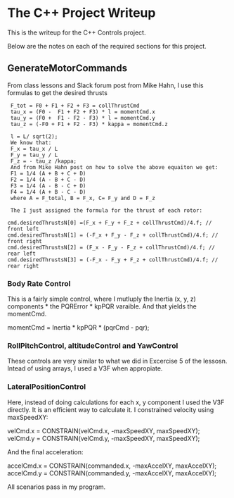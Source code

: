 # The C++ Project Writeup #

This is the writeup for the C++ Controls project.



Below are the notes on each of the required sections for this project.

## GenerateMotorCommands ##

From class lessons and Slack forum post from Mike Hahn, I use this formulas to get the desired thrusts

     F_tot = F0 + F1 + F2 + F3 = collThrustCmd
     tau_x = (F0 -  F1 + F2 + F3) * l = momentCmd.x
     tau_y = (F0 +  F1 - F2 - F3) * l = momentCmd.y
     tau_z = (-F0 + F1 + F2 - F3) * kappa = momentCmd.z
     
     l = L/ sqrt(2);
     We know that:
     F_x = tau_x / L
     F_y = tau_y / L
     F_z = - tau_z /kappa;
     And from Mike Hahn post on how to solve the above equaiton we get:
     F1 = 1/4 (A + B + C + D)
     F2 = 1/4 (A - B + C - D)
     F3 = 1/4 (A - B - C + D)
     F4 = 1/4 (A + B - C - D)
     where A = F_total, B = F_x, C= F_y and D = F_z

     The I just assigned the formula for the thrust of each rotor:

    cmd.desiredThrustsN[0] =(F_x + F_y + F_z + collThrustCmd)/4.f; // front left
    cmd.desiredThrustsN[1] = (-F_x + F_y - F_z + collThrustCmd)/4.f; // front right
    cmd.desiredThrustsN[2] = (F_x - F_y - F_z + collThrustCmd)/4.f; // rear left
    cmd.desiredThrustsN[3] = (-F_x - F_y + F_z + collThrustCmd)/4.f; // rear right

### Body Rate Control ###

This is a fairly simple control, where I mutluply the Inertia (x, y, z) components * the PQRError * kpPQR varaible.
And that yields the momentCmd.

momentCmd = Inertia * kpPQR * (pqrCmd - pqr);


### RollPitchControl, altitudeControl and YawControl ###

These controls are very similar to what we did in Excercise 5 of the lessosn. Intead of using arrays, I used a V3F when appropiate.

### LateralPositionControl ###

Here, instead of doing calculations for each x, y component I used the V3F directly. It is an efficient way to calculate it.
I constrained velocity using maxSpeedXY:

  velCmd.x = CONSTRAIN(velCmd.x, -maxSpeedXY, maxSpeedXY);
  velCmd.y = CONSTRAIN(velCmd.y, -maxSpeedXY, maxSpeedXY);

  And the final acceleration:

   accelCmd.x = CONSTRAIN(commanded.x, -maxAccelXY, maxAccelXY);
   accelCmd.y  = CONSTRAIN(commanded.y, -maxAccelXY, maxAccelXY);


All scenarios pass in my program.
